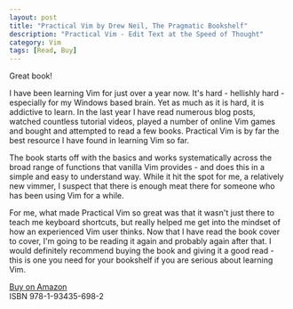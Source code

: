 ```yaml
---
layout: post
title: "Practical Vim by Drew Neil, The Pragmatic Bookshelf"
description: "Practical Vim - Edit Text at the Speed of Thought"
category: Vim
tags: [Read, Buy]
---
```

Great book!

I have been learning Vim for just over a year now. It's hard - hellishly hard - especially for my Windows based brain. Yet as much as it is hard, it is addictive to learn. In the last year I have read numerous blog posts, watched countless tutorial videos, played a number of online Vim games and bought and attempted to read a few books. Practical Vim is by far the best resource I have found in learning Vim so far.

The book starts off with the basics and works systematically across the broad range of functions that vanilla Vim provides - and does this in a simple and easy to understand way. While it hit the spot for me, a relatively new vimmer, I suspect that there is enough meat there for someone who has been using Vim for a while.

For me, what made Practical Vim so great was that it wasn't just there to teach me keyboard shortcuts, but really helped me get into the mindset of how an experienced Vim user thinks. Now that I have read the book cover to cover, I'm going to be reading it again and probably again after that. I would definitely recommend buying the book and giving it a good read - this is one you need for your bookshelf if you are serious about learning Vim.

[Buy on Amazon](http://www.amazon.com/gp/product/1934356980)  
ISBN 978-1-93435-698-2
